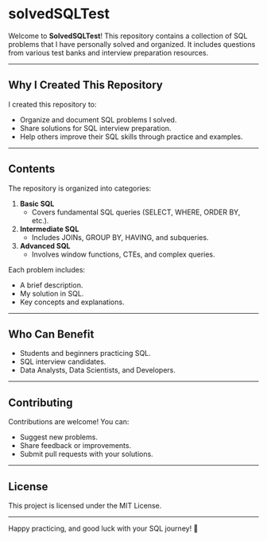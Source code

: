 # solvedSQLTest

Welcome to **SolvedSQLTest**! This repository contains a collection of SQL problems that I have personally solved and organized. It includes questions from various test banks and interview preparation resources.

---

## Why I Created This Repository

I created this repository to:
- Organize and document SQL problems I solved.
- Share solutions for SQL interview preparation.
- Help others improve their SQL skills through practice and examples.

---

## Contents

The repository is organized into categories:

1. **Basic SQL**
   - Covers fundamental SQL queries (SELECT, WHERE, ORDER BY, etc.).
2. **Intermediate SQL**
   - Includes JOINs, GROUP BY, HAVING, and subqueries.
3. **Advanced SQL**
   - Involves window functions, CTEs, and complex queries.

Each problem includes:
- A brief description.
- My solution in SQL.
- Key concepts and explanations.

---

## Who Can Benefit

- Students and beginners practicing SQL.
- SQL interview candidates.
- Data Analysts, Data Scientists, and Developers.

---

## Contributing

Contributions are welcome! You can:
- Suggest new problems.
- Share feedback or improvements.
- Submit pull requests with your solutions.

---

## License

This project is licensed under the MIT License.

---

Happy practicing, and good luck with your SQL journey! 🚀
